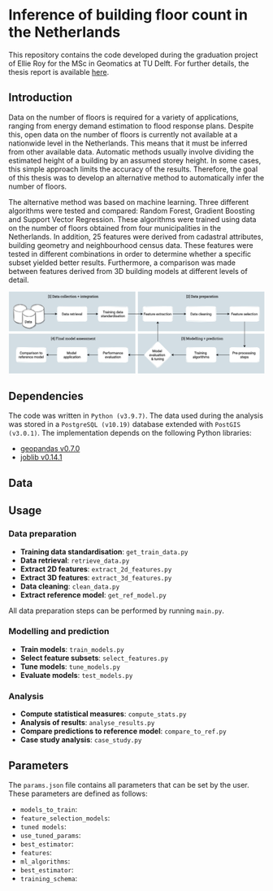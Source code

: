 # Inference of building floor count in the Netherlands

This repository contains the code developed during the graduation project of Ellie Roy for the MSc in Geomatics at TU Delft. 
For further details, the thesis report is available [here](http://resolver.tudelft.nl/uuid:6de4255c-ab2b-49c2-a282-ed779de092a1). 

## Introduction 

Data on the number of floors is required for a variety of applications, ranging from energy demand estimation to flood response plans. 
Despite this, open data on the number of floors is currently not available at a nationwide level in the Netherlands.
This means that it must be inferred from other available data. 
Automatic methods usually involve dividing the estimated height of a building by an assumed storey height. 
In some cases, this simple approach limits the accuracy of the results. 
Therefore, the goal of this thesis was to develop an alternative method to automatically infer the number of floors. 

The alternative method was based on machine learning. 
Three different algorithms were tested and compared: Random Forest, Gradient Boosting and Support Vector Regression.
These algorithms were trained using data on the number of floors obtained from four municipalities in the Netherlands.
In addition, 25 features were derived from cadastral attributes, building geometry and neighbourhood census data.
These features were tested in different combinations in order to determine whether a specific subset yielded better results. 
Furthermore, a comparison was made between features derived from 3D building models at different levels of detail.

<p float="left">
  <img src="./images/flowchart.jpg"/> 
</p>

## Dependencies 
The code was written in `Python (v3.9.7)`. The data used during the analysis was stored in a `PostgreSQL (v10.19)` database extended with `PostGIS (v3.0.1)`. The implementation depends on the following Python libraries: 

* [geopandas v0.7.0](https://pypi.org/project/geopandas/)
* [joblib v0.14.1](https://pypi.org/project/joblib/0.14.1/)

## Data

## Usage

### Data preparation 

* **Training data standardisation**: `get_train_data.py`
* **Data retrieval**: `retrieve_data.py`
* **Extract 2D features**: `extract_2d_features.py`
* **Extract 3D features**: `extract_3d_features.py`
* **Data cleaning**: `clean_data.py`
* **Extract reference model**: `get_ref_model.py`

All data preparation steps can be performed by running `main.py`. 

### Modelling and prediction 

* **Train models**: `train_models.py`
* **Select feature subsets**: `select_features.py`
* **Tune models**: `tune_models.py`
* **Evaluate models**: `test_models.py`

### Analysis 
* **Compute statistical measures**: `compute_stats.py`
* **Analysis of results**: `analyse_results.py`
* **Compare predictions to reference model**: `compare_to_ref.py`
* **Case study analysis**: `case_study.py`

## Parameters

The `params.json` file contains all parameters that can be set by the user. These parameters are defined as follows: 

* `models_to_train`: 
* `feature_selection_models`: 
* `tuned models`:
* `use_tuned_params`: 
* `best_estimator`:
* `features`: 
* `ml_algorithms`: 
* `best_estimator`: 
* `training_schema`: